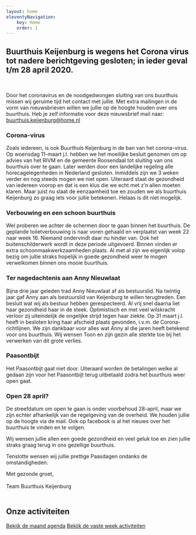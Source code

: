 ```yaml
---
layout: home
eleventyNavigation:
    key: Home
    order: 1
---
```


<h2 class="text-center" style="margin-bottom: 3rem;">
   Buurthuis Keijenburg is wegens het Corona virus tot nadere berichtgeving gesloten; in ieder geval t/m 28 april 2020.
</h2>

<div style="margin-bottom: 3rem;">
<p>Door het coronavirus en de noodgedwongen sluiting van ons buurthuis missen wij geruime tijd het contact met jullie. Met extra mailingen in de vorm van nieuwsbrieven willen we jullie op de hoogte
houden over ons buurthuis. Heb je zelf informatie voor deze nieuwsbrief mail naar: <a href="mailto:buurthuis.keijenburg@home.nl">buurthuis.keijenburg@home.nl</a></p>

<h3>Corona-virus</h3>
<p>Zoals iedereen, is ook Buurthuis Keijenburg in de ban van het corona-virus. Op woensdag 11-maart j.l. hebben we het moeilijke besluit genomen om op advies van het RIVM en de gemeente Roosendaal tot sluiting van ons buurthuis over te gaan.
Later werden door een landelijke regeling alle horecagelegenheden in Nederland gesloten. Inmiddels zijn we 3 weken verder en nog steeds mogen we niet open. Uiteraard staat de gezondheid van iedereen voorop en dat is een klus die we echt met z’n allen moeten klaren.
Maar juist nu slaat de eenzaamheid toe en zouden we als buurthuis Keijenburg zo graag iets voor jullie betekenen. Helaas is dit niet mogelijk.</p>

<h3>Verbouwing en een schoon buurthuis</h3>
<p>Wel proberen we achter de schermen door te gaan binnen het buurthuis. De geplande toiletverbouwing is naar voren gehaald en verplaatst van week 22 naar week 16. Niemand ondervindt daar nu
hinder van. Ook het buitenschilderwerk wordt in deze periode uitgevoerd. Binnen vinden er extra
schoonmaakwerkzaamheden plaats. Al met al zijn we eigenlijk volop bezig om jullie straks hopelijk in
goede gezondheid weer te mogen verwelkomen binnen ons mooie buurthuis.</p>

<h3>Ter nagedachtenis aan Anny Nieuwlaat</h3>
<p>Bijna drie jaar geleden trad Anny Nieuwlaat af als bestuurslid. Na twintig jaar gaf Anny aan als bestuurslid van Keijenburg te willen terugtreden. Een besluit wat wij als bestuur hebben gerespecteerd.
Al vrij snel daarna liet haar gezondheid haar in de steek. Optimistisch en met veel wilskracht verloor zij uiteindelijk de ongelijke strijd tegen haar ziekte. Op 31 maart j.l. heeft in besloten kring haar afscheid plaats gevonden, i.v.m. de Corona-richtlijnen. We zijn dankbaar voor alles wat Anny al die jaren
heeft betekend voor ons buurthuis. Wij wensen Toon en zijn gezin alle sterkte toe bij het verwerken van dit grote verlies.</p>

<h3>Paasontbijt</h3>
<p>Het Paasontbijt gaat niet door. Uiteraard worden de betalingen welke al gedaan zijn voor het Paasontbijt terug uitbetaald zodra het buurthuis weer open gaat.</p>

<h3>Open 28 april?</h3>
<p>De streefdatum om open te gaan is onder voorbehoud 28-april, maar we zijn echter afhankelijk van de regelgeving van de overheid. We houden jullie op de hoogte via de mail. Ook op facebook is al het nieuws over het buurthuis te vinden en te volgen.</p>

<p>Wij wensen jullie allen een goede gezondheid en veel geluk toe en zien jullie straks graag terug in ons
gezellige buurthuis.</p>

<p>Tenslotte wensen wij jullie prettige Paasdagen ondanks de omstandigheden.</p>

<p>Met gezonde groet, <br /><br />
Team Buurthuis Keijenburg</p>
</div>

<h2 class="text-center">Onze activiteiten</h2>

<div class="text-center">
    <a href="{{ "/" | url }}activiteiten/agenda" class="btn">Bekijk de maand agenda</a> 
    <a href="{{ "/" | url }}activiteiten/vaste-activiteiten" class="btn">Bekijk de vaste week activiteiten</a>
</div>
